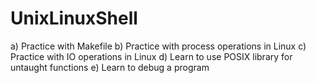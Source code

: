 # UnixLinuxShell

a) Practice with Makefile
b) Practice with process operations in Linux
c) Practice with IO operations in Linux
d) Learn to use POSIX library for untaught functions e) Learn to debug a program

